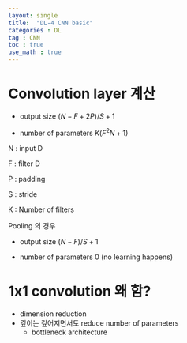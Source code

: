 ```yaml
---
layout: single
title:  "DL-4 CNN basic"
categories : DL
tag : CNN
toc : true
use_math : true
---
```



# Convolution layer 계산
+ output size
$(N-F+2P) / S  + 1$

+ number of parameters
$K(F^2N + 1)$

N : input D

F  : filter D

P : padding

S : stride

K : Number of filters

Pooling 의 경우
+ output size
$(N-F) /S+ 1$

+ number of parameters
$0$
(no learning happens)

# 1x1 convolution 왜 함?
- dimension reduction
- 깊이는 깊어지면서도 reduce number of parameters
	- bottleneck architecture
